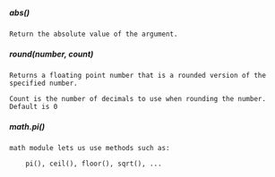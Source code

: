 ##### abs()

    Return the absolute value of the argument.

##### round(number, count)

    Returns a floating point number that is a rounded version of the specified number.

    Count is the number of decimals to use when rounding the number. Default is 0

##### math.pi()

    math module lets us use methods such as:

        pi(), ceil(), floor(), sqrt(), ...